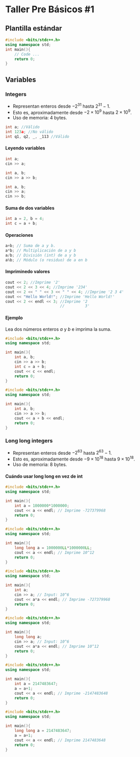 # Taller Pre Básicos \#1

## Plantilla estándar

```cpp
#include <bits/stdc++.h>
using namespace std;
int main(){
    // Code ...
    return 0;
}
```
## Variables

### Integers

- Representan enteros desde $-2^{31}$ hasta $2^{31}-1$.
- Esto es, aproximadamente desde $-2\times 10^{9}$ hasta $2 \times 10^{9}$.
- Uso de memoria: 4 bytes.

```cpp
int a; //Válido
int 123a; //No válido
int q1, q2, _, _113 //Válido
```
#### Leyendo variables

```cpp
int a;
cin >> a;
```

```cpp
int a, b;
cin >> a >> b;
```

```cpp
int a, b;
cin >> a;
cin >> b;
```

#### Suma de dos variables

```cpp
int a = 2, b = 4;
int c = a + b;
```

#### Operaciones

```cpp
a+b; // Suma de a y b.
a*b; // Multiplicación de a y b
a/b; // División (int) de a y b
a%b; // Módulo (o residuo) de a en b
```

#### Impriminedo valores

```cpp
cout << 2; //Imprime '2' 
cout << 2 << 3 << 4; //Imprime '234'
cout << 2 << " " << 3 << " " << 4; //Imprime '2 3 4'
cout << "Hello World!"; //Imprime 'Hello World!'
cout << 2 << endl << 3; //Imprime '2
                        //         3'
```

#### Ejemplo

Lea dos números enteros $a$ y $b$ e imprima la suma.

```cpp
#include <bits/stdc++.h>
using namespace std;

int main(){
    int a, b;
    cin >> a >> b;
    int c = a + b;
    cout << c << endl;
    return 0;
}
```

```cpp
#include <bits/stdc++.h>
using namespace std;

int main(){
    int a, b;
    cin >> a >> b;
    cout << a + b << endl;
    return 0;
}
```

### Long long integers

- Representan enteros desde $-2^{63}$ hasta $2^{63}-1$.
- Esto es, aproximadamente desde $-9\times 10^{18}$ hasta $9 \times 10^{18}$.
- Uso de memoria: 8 bytes.

#### Cuándo usar long long en vez de int

```cpp
#include <bits/stdc++.h>
using namespace std;

int main(){
    int a = 1000000*1000000;
    cout << a << endl; // Imprime -727379968
    return 0;
}
```

```cpp
#include <bits/stdc++.h>
using namespace std;

int main(){
    long long a = 1000000LL*1000000LL;
    cout << a << endl; // Imprime 10^12
    return 0;
}
```

```cpp
#include <bits/stdc++.h>
using namespace std;

int main(){
    int a;
    cin >> a; // Input: 10^6
    cout << a*a << endl; // Imprime -727379968
    return 0;
}
```

```cpp
#include <bits/stdc++.h>
using namespace std;

int main(){
    long long a;
    cin >> a; // Input: 10^6
    cout << a*a << endl; // Imprime 10^12
    return 0;
}
```

```cpp
#include <bits/stdc++.h>
using namespace std;

int main(){
    int a = 2147483647;
    a = a+1;
    cout << a << endl; // Imprime -2147483648
    return 0;
}
```

```cpp
#include <bits/stdc++.h>
using namespace std;

int main(){
    long long a = 2147483647;
    a = a+1;
    cout << a << endl; // Imprime 2147483648
    return 0;
}
```
